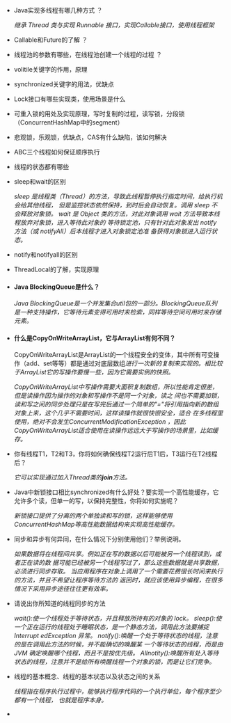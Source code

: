 - Java实现多线程有哪几种方式 ？

  *继承 Thread 类与实现 Runnable 接口，实现Callable接口，使用线程框架*

- Callable和Future的了解 ？

- 线程池的参数有哪些，在线程池创建一个线程的过程 ？

- volitile关键字的作用，原理

- synchronized关键字的用法，优缺点

- Lock接口有哪些实现类，使用场景是什么 

- 可重入锁的用处及实现原理，写时复制的过程，读写锁，分段锁（ConcurrentHashMap中的segment） 

- 悲观锁，乐观锁，优缺点，CAS有什么缺陷，该如何解决 

- ABC三个线程如何保证顺序执行 

- 线程的状态都有哪些 

- sleep和wait的区别 

  *sleep 是线程类（Thread）的方法，导致此线程暂停执行指定时间，给执行机会给其他线程，*
  *但是监控状态依然保持，到时后会自动恢复。调用 sleep 不会释放对象锁。*
  *wait 是 Object 类的方法，对此对象调用 wait 方法导致本线程放弃对象锁，进入等待此对象的*
  *等待锁定池，只有针对此对象发出 notify 方法（或 notifyAll）后本线程才进入对象锁定池准*
  *备获得对象锁进入运行状态。*

- notify和notifyall的区别 

- ThreadLocal的了解，实现原理 

- #### Java BlockingQueue是什么？

  *Java BlockingQueue是一个并发集合util包的一部分。BlockingQueue队列是一种支持操作，它等待元素变得可用时来检索，同样等待空间可用时来存储元素。*

- #### 什么是CopyOnWriteArrayList，它与ArrayList有何不同？

  CopyOnWriteArrayList是ArrayList的一个线程安全的变体，其中所有可变操作（add、set等等）都是通过对底层数组*进行一次新的复制来实现的。相比较于ArrayList它的写操作要慢一些，因为它需要实例的快照。* 

  *CopyOnWriteArrayList中写操作需要大面积复制数组，所以性能肯定很差，但是读操作因为操作的对象和写操作不是同一个对象，读之 间也不需要加锁，读和写之间的同步处理只是在写完后通过一个简单的"="将引用指向新的数组对象上来，这个几乎不需要时间，这样读操作就很快很安全，适合 在多线程里使用，绝对不会发生ConcurrentModificationException  ，因此CopyOnWriteArrayList适合使用在读操作远远大于写操作的场景里，比如缓存。* 

- 你有线程T1，T2和T3，你将如何确保线程T2运行后T1后，T3运行在T2线程后？ 

  *它可以实现通过加入Thread类的**join**方法。*  

  

- Java中新锁接口相比synchronized有什么好处？要实现一个高性能缓存，它允许多个读，但单一的写，以保持完整性，你将如何实施呢？ 

  *新锁接口提供了分离的两个单独读和写的锁，这样能够使用ConcurrentHashMap等高性能数据结构来实现高性能缓存。* 

- 同步和异步有何异同，在什么情况下分别使用他们？举例说明。

  *如果数据将在线程间共享。例如正在写的数据以后可能被另一个线程读到，或者正在读的数*
  *据可能已经被另一个线程写过了，那么这些数据就是共享数据，必须进行同步存取。*
  *当应用程序在对象上调用了一个需要花费很长时间来执行的方法，并且不希望让程序等待方法的*
  *返回时，就应该使用异步编程，在很多情况下采用异步途径往往更有效率。*

- 请说出你所知道的线程同步的方法

  *wait():使一个线程处于等待状态，并且释放所持有的对象的 lock。*
  *sleep():使一个正在运行的线程处于睡眠状态，是一个静态方法，调用此方法要捕捉 Interrupt*
  *edException 异常。*
  *notify():唤醒一个处于等待状态的线程，注意的是在调用此方法的时候，并不能确切的唤醒某*
  *一个等待状态的线程，而是由 JVM 确定唤醒哪个线程，而且不是按优先级。*
  *Allnotity():唤醒所有处入等待状态的线程，注意并不是给所有唤醒线程一个对象的锁，而是让它们竞争。*

- 线程的基本概念、线程的基本状态以及状态之间的关系

   *线程指在程序执行过程中，能够执行程序代码的一个执行单位，每个程序至少都有一个线程，*
  *也就是程序本身。*

- 

  

  

  

  

  

  

  

  

  

  

  

  

  

  

  

  

  


